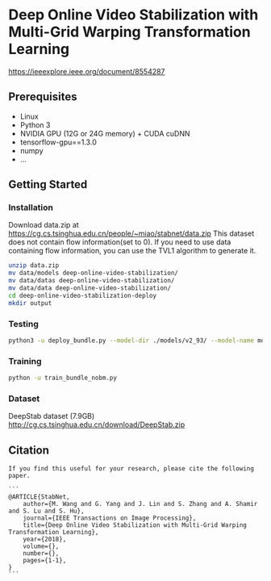 # Deep Online Video Stabilization with Multi-Grid Warping Transformation Learning
https://ieeexplore.ieee.org/document/8554287

## Prerequisites
- Linux
- Python 3
- NVIDIA GPU (12G or 24G memory) + CUDA cuDNN
- tensorflow-gpu==1.3.0
- numpy
- ...

## Getting Started
### Installation
Download data.zip at https://cg.cs.tsinghua.edu.cn/people/~miao/stabnet/data.zip
This dataset does not contain flow information(set to 0). If you need to use data containing flow information, you can use the TVL1 algorithm to generate it.
```bash
unzip data.zip
mv data/models deep-online-video-stabilization/
mv data/datas deep-online-video-stabilization/
mv data/data deep-online-video-stabilization/
cd deep-online-video-stabilization-deploy
mkdir output
```

### Testing
```bash
python3 -u deploy_bundle.py --model-dir ./models/v2_93/ --model-name model-80000 --before-ch 31 --deploy-vis --gpu_memory_fraction 0.9 --output-dir ./output/v2_93/Regular  --test-list /home/ubuntu/Regular/Regular/list.txt --prefix /home/ubuntu/Regular/Regular;
```

### Training
```bash
python -u train_bundle_nobm.py
```
### Dataset
DeepStab dataset (7.9GB)
    http://cg.cs.tsinghua.edu.cn/download/DeepStab.zip

## Citation

    If you find this useful for your research, please cite the following paper.

    ```
    @ARTICLE{StabNet, 
        author={M. Wang and G. Yang and J. Lin and S. Zhang and A. Shamir and S. Lu and S. Hu}, 
        journal={IEEE Transactions on Image Processing}, 
        title={Deep Online Video Stabilization with Multi-Grid Warping Transformation Learning}, 
        year={2018}, 
        volume={}, 
        number={}, 
        pages={1-1}, 
    }
    ```

